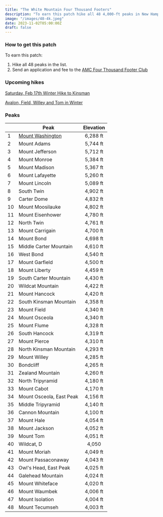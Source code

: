 ```yaml
---
title: "The White Mountain Four Thousand Footers"
description: "To earn this patch hike all 48 4,000-ft peaks in New Hampshire"
image: "/images/48-4k.jpeg"
date: 2023-11-02T05:00:00Z
draft: false
---
```

### How to get this patch
To earn this patch:
1. Hike all 48 peaks in the list.
2. Send an application and fee to the [AMC Four Thousand Footer Club](https://amc4000footer.org)
### Upcoming hikes
[Saturday, Feb 17th Winter Hike to Kinsman](../hikes/hike-2024-02-17-kinsman)

[Avalon, Field, Willey and Tom in Winter](../hikes/hike-2024-02-17-avalon-field-tom-willey)
### Peaks
|| Peak        |     Elevation      | 
|-| ------------- | :-----------: | 
|1| [Mount Washington](../peaks/washington) | 6,288 ft      |
|2| Mount Adams | 5,744 ft |
|3| Mount Jefferson | 5,712 ft      |
|4| Mount Monroe | 5,384 ft      |
|5| Mount Madison | 5,367 ft      |
|6| Mount Lafayette | 5,260 ft      |
|7| Mount Lincoln | 5,089 ft      |
|8| South Twin | 4,902 ft      |
|9| Carter Dome | 4,832 ft      |
|10| Mount Moosilauke | 4,802 ft      |
|11| Mount Eisenhower | 4,780 ft      |
|12| North Twin | 4,761 ft      |
|13| Mount Carrigain | 4,700 ft      |
|14| Mount Bond     | 4,698 ft    |
|15| Middle Carter Mountain | 4,610 ft      |
|16| West Bond | 4,540 ft      |
|17| Mount Garfield | 4,500 ft      |
|18| Mount Liberty | 4,459 ft      |
|19| South Carter Mountain | 4,430 ft      |
|20| Wildcat Mountain | 4,422 ft      |
|21| Mount Hancock | 4,420 ft      |
|22| South Kinsman Mountain | 4,358 ft      |
|23| Mount Field | 4,340 ft      |
|24| Mount Osceola | 4,340 ft      |
|25| Mount Flume | 4,328 ft      |
|26| South Hancock | 4,319 ft      |
|27| Mount Pierce | 4,310 ft      |
|28| North Kinsman Mountain | 4,293 ft      |
|29| Mount Willey | 4,285 ft      |
|30| Bondcliff | 4,265 ft      |
|31| Zealand Mountain | 4,260 ft      |
|32| North Tripyramid | 4,180 ft      |
|33| Mount Cabot | 4,170 ft      |
|34| Mount Osceola, East Peak | 4,156 ft      |
|35| Middle Tripyramid | 4,140 ft      |
|36| Cannon Mountain | 4,100 ft      |
|37| Mount Hale | 4,054 ft      |
|38| Mount Jackson | 4,052 ft      |
|39| Mount Tom | 4,051 ft      |
|40| Wildcat, D | 4,050 |
|41| Mount Moriah | 4,049 ft      |
|42| Mount Passaconaway | 4,043 ft      |
|43| Owl's Head, East Peak | 4,025 ft      |
|44| Galehead Mountain | 4,024 ft      |
|45| Mount Whiteface | 4,020 ft      |
|46| Mount Waumbek | 4,006 ft      |
|47| Mount Isolation | 4,004 ft      |
|48| Mount Tecumseh | 4,003 ft      |

